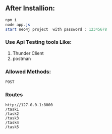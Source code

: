 ## After Installion:

```powershell
npm i
node app.js
start neo4j project  with password : 12345678
```

### Use Api Testing tools Like:

1. Thunder Client
2. postman

### Allowed Methods:

```
POST
```

### Routes

```
http://127.0.0.1:8000
/task1
/task2
/task3
/task4
/task5
```
